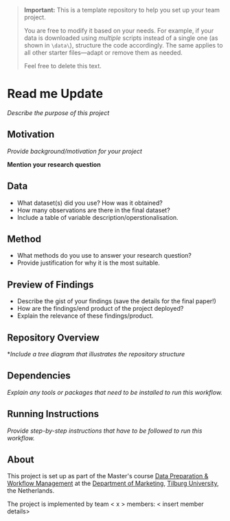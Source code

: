> **Important:** This is a template repository to help you set up your team project.  
>  
> You are free to modify it based on your needs. For example, if your data is downloaded using *multiple* scripts instead of a single one (as shown in `\data\`), structure the code accordingly. The same applies to all other starter files—adapt or remove them as needed.  
>  
> Feel free to delete this text.


# Read me Update
*Describe the purpose of this project* 

## Motivation

*Provide background/motivation for your project*

**Mention your research question**

## Data

- What dataset(s) did you use? How was it obtained?
- How many observations are there in the final dataset? 
- Include a table of variable description/operstionalisation. 

## Method

- What methods do you use to answer your research question?
- Provide justification for why it is the most suitable. 

## Preview of Findings 
- Describe the gist of your findings (save the details for the final paper!)
- How are the findings/end product of the project deployed?
- Explain the relevance of these findings/product. 

## Repository Overview 

**Include a tree diagram that illustrates the repository structure*

## Dependencies 

*Explain any tools or packages that need to be installed to run this workflow.*

## Running Instructions 

*Provide step-by-step instructions that have to be followed to run this workflow.*

## About 

This project is set up as part of the Master's course [Data Preparation & Workflow Management](https://dprep.hannesdatta.com/) at the [Department of Marketing](https://www.tilburguniversity.edu/about/schools/economics-and-management/organization/departments/marketing), [Tilburg University](https://www.tilburguniversity.edu/), the Netherlands.

The project is implemented by team < x > members: < insert member details>
